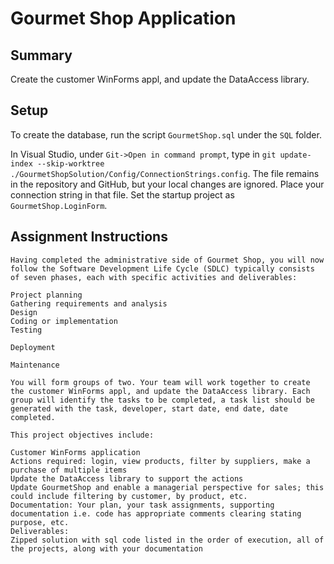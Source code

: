 # Gourmet Shop Application
## Summary
Create the customer WinForms appl, and update the DataAccess library. 

## Setup
To create the database, run the script `GourmetShop.sql` under the `SQL` folder. 

In Visual Studio, under `Git->Open in command prompt`, type in `git update-index --skip-worktree ./GourmetShopSolution/Config/ConnectionStrings.config`.  The file remains in the repository and GitHub, but your local changes are ignored. Place your connection string in that file. Set the startup project as `GourmetShop.LoginForm`.

## Assignment Instructions
```
Having completed the administrative side of Gourmet Shop, you will now follow the Software Development Life Cycle (SDLC) typically consists of seven phases, each with specific activities and deliverables: 

Project planning
Gathering requirements and analysis
Design
Coding or implementation
Testing

Deployment

Maintenance

You will form groups of two. Your team will work together to create the customer WinForms appl, and update the DataAccess library. Each group will identify the tasks to be completed, a task list should be generated with the task, developer, start date, end date, date completed. 

This project objectives include:

Customer WinForms application
Actions required: login, view products, filter by suppliers, make a purchase of multiple items
Update the DataAccess library to support the actions
Update GourmetShop and enable a managerial perspective for sales; this could include filtering by customer, by product, etc.
Documentation: Your plan, your task assignments, supporting documentation i.e. code has appropriate comments clearing stating purpose, etc.
Deliverables:
Zipped solution with sql code listed in the order of execution, all of the projects, along with your documentation
```
